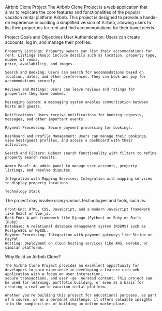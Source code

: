Airbnb Clone Project
 The Airbnb Clone Project is a web application that aims to replicate the core features and functionalities of the popular vacation rental platform Airbnb.
  This project is designed to provide a hands-on experience in building a simplified version of Airbnb,
   allowing users to list their properties for rent and find accommodations for their travel needs.




Project Goals and Objectives
    User Authentication: Users can create accounts, log in, and manage their profiles.

    Property Listings: Property owners can list their accommodations for rent. Listings should include details such as location, property type, number of rooms,
    price, availability, and images.

    Search and Booking: Users can search for accommodations based on location, dates, and other preferences. They can book and pay for accommodations securely.

    Reviews and Ratings: Users can leave reviews and ratings for properties they have booked.

    Messaging System: A messaging system enables communication between hosts and guests.

    Notifications: Users receive notifications for booking requests, messages, and other important events.

    Payment Processing: Secure payment processing for bookings.

    Dashboard and Profile Management: Users can manage their bookings, view host/guest profiles, and access a dashboard with their activities.

    Search and Filters: Robust search functionality with filters to refine property search results.

    Admin Panel: An admin panel to manage user accounts, property listings, and resolve disputes.

    Integration with Mapping Services: Integration with mapping services to display property locations.

    Technology Stack


The project may involve using various technologies and tools, such as:

    Front-End: HTML, CSS, JavaScript, and a modern JavaScript framework like React or Vue.js.
    Back-End: A web framework like Django (Python) or Ruby on Rails (Ruby).
    Database: A relational database management system (RDBMS) such as PostgreSQL or MySQL.
    Payment Processing: Integration with payment gateways like Stripe or PayPal.
    Hosting: Deployment on cloud hosting services like AWS, Heroku, or similar platforms.


Why Build an Airbnb Clone?

    The Airbnb Clone Project provides an excellent opportunity for developers to gain experience in developing a feature-rich web application with a focus on user interaction,
    secure transactions, and user -ge  nerated content. This project can be used for learning, portfolio building, or even as a basis for creating a real-world vacation rental platform.

    Whether you're building this project for educational purposes, as part of a course, or as a personal challenge, it offers valuable insights into the complexities of building an online marketplace.
